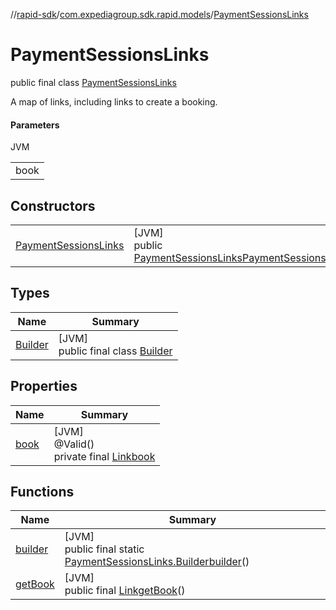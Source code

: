 //[rapid-sdk](../../../index.md)/[com.expediagroup.sdk.rapid.models](../index.md)/[PaymentSessionsLinks](index.md)

# PaymentSessionsLinks

public final class [PaymentSessionsLinks](index.md)

A map of links, including links to create a booking.

#### Parameters

JVM

| |
|---|
| book |

## Constructors

| | |
|---|---|
| [PaymentSessionsLinks](-payment-sessions-links.md) | [JVM]<br>public [PaymentSessionsLinks](index.md)[PaymentSessionsLinks](-payment-sessions-links.md)([Link](../-link/index.md)book) |

## Types

| Name | Summary |
|---|---|
| [Builder](-builder/index.md) | [JVM]<br>public final class [Builder](-builder/index.md) |

## Properties

| Name | Summary |
|---|---|
| [book](index.md#2073537252%2FProperties%2F700308213) | [JVM]<br>@Valid()<br>private final [Link](../-link/index.md)[book](index.md#2073537252%2FProperties%2F700308213) |

## Functions

| Name | Summary |
|---|---|
| [builder](builder.md) | [JVM]<br>public final static [PaymentSessionsLinks.Builder](-builder/index.md)[builder](builder.md)() |
| [getBook](get-book.md) | [JVM]<br>public final [Link](../-link/index.md)[getBook](get-book.md)() |
